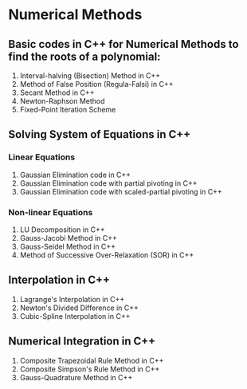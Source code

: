 # Numerical Methods

## Basic codes in C++ for Numerical Methods to find the roots of a polynomial:
1. Interval-halving (Bisection) Method in C++
2. Method of False Position (Regula-Falsi) in C++
3. Secant Method in C++
4. Newton-Raphson Method
5. Fixed-Point Iteration Scheme

## Solving System of Equations in C++
### Linear Equations
1. Gaussian Elimination code in C++
2. Gaussian Elimination code with partial pivoting in C++
3. Gaussian Elimination code with scaled-partial pivoting in C++
### Non-linear Equations
1. LU Decomposition in C++
2. Gauss-Jacobi Method in C++
3. Gauss-Seidel Method in C++
4. Method of Successive Over-Relaxation (SOR) in C++

## Interpolation in C++
1. Lagrange's Interpolation in C++
2. Newton's Divided Difference in C++
3. Cubic-Spline Interpolation in C++

## Numerical Integration in C++
1. Composite Trapezoidal Rule Method in C++
2. Composite Simpson's Rule Method in C++
3. Gauss-Quadrature Method in C++
